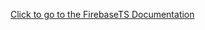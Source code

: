 [Click to go to the FirebaseTS Documentation](https://codeible.web.app/view/course/inGXZQSL9Xp7X7iSzuyZ)